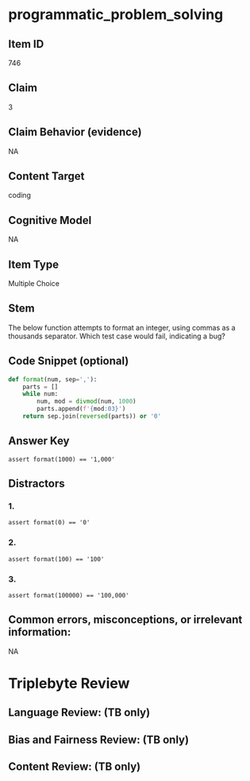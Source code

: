 # programmatic_problem_solving

## Item ID
746

## Claim
3

## Claim Behavior (evidence)
NA

## Content Target
coding

## Cognitive Model
NA

## Item Type
Multiple Choice

## Stem
The below function attempts to format an integer, using commas as a thousands separator.  Which test case would fail, indicating a bug?

## Code Snippet (optional)
```python
def format(num, sep=','):
    parts = []
    while num:
        num, mod = divmod(num, 1000)
        parts.append(f'{mod:03}')
    return sep.join(reversed(parts)) or '0'
```

## Answer Key
`assert format(1000) == '1,000'`

## Distractors

### 1.
`assert format(0) == '0'`

### 2.
`assert format(100) == '100'`

### 3.
`assert format(100000) == '100,000'`

## Common errors, misconceptions, or irrelevant information:
NA

# Triplebyte Review


## Language Review: (TB only)


## Bias and Fairness Review: (TB only)


## Content Review: (TB only)


